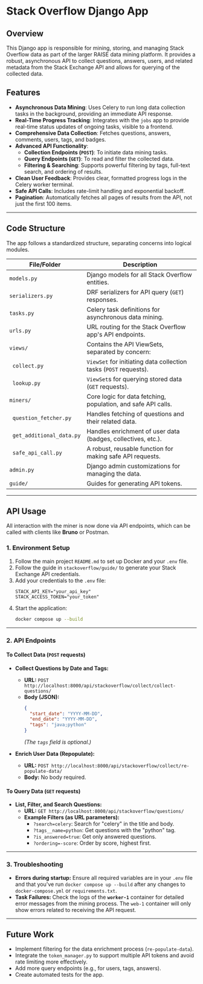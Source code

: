   # Stack Overflow Django App

## Overview
This Django app is responsible for mining, storing, and managing Stack Overflow data as part of the larger RAISE data mining platform. It provides a robust, asynchronous API to collect questions, answers, users, and related metadata from the Stack Exchange API and allows for querying of the collected data.

## Features
- **Asynchronous Data Mining**: Uses Celery to run long data collection tasks in the background, providing an immediate API response.
- **Real-Time Progress Tracking**: Integrates with the `jobs` app to provide real-time status updates of ongoing tasks, visible to a frontend.
- **Comprehensive Data Collection**: Fetches questions, answers, comments, users, tags, and badges.
- **Advanced API Functionality**:
    - **Collection Endpoints (`POST`)**: To initiate data mining tasks.
    - **Query Endpoints (`GET`)**: To read and filter the collected data.
    - **Filtering & Searching**: Supports powerful filtering by tags, full-text search, and ordering of results.
- **Clean User Feedback**: Provides clear, formatted progress logs in the Celery worker terminal.
- **Safe API Calls**: Includes rate-limit handling and exponential backoff.
- **Pagination**: Automatically fetches all pages of results from the API, not just the first 100 items.

---

## Code Structure
The app follows a standardized structure, separating concerns into logical modules.

| File/Folder          | Description                                                                  |
|----------------------|------------------------------------------------------------------------------|
| `models.py`          | Django models for all Stack Overflow entities.                               |
| `serializers.py`     | DRF serializers for API query (`GET`) responses.                             |
| `tasks.py`           | Celery task definitions for asynchronous data mining.                        |
| `urls.py`            | URL routing for the Stack Overflow app's API endpoints.                        |
| `views/`             | Contains the API ViewSets, separated by concern:                             |
| &nbsp;&nbsp;`collect.py` | `ViewSet` for initiating data collection tasks (`POST` requests).            |
| &nbsp;&nbsp;`lookup.py`  | `ViewSet`s for querying stored data (`GET` requests).                        |
| `miners/`            | Core logic for data fetching, population, and safe API calls.                |
| &nbsp;&nbsp;`question_fetcher.py`    | Handles fetching of questions and their related data.              |
| &nbsp;&nbsp;`get_additional_data.py` | Handles enrichment of user data (badges, collectives, etc.).     |
| &nbsp;&nbsp;`safe_api_call.py`       | A robust, reusable function for making safe API requests.            |
| `admin.py`           | Django admin customizations for managing the data.                           |
| `guide/`             | Guides for generating API tokens.                                            |

---

## API Usage

All interaction with the miner is now done via API endpoints, which can be called with clients like **Bruno** or Postman.

### 1. Environment Setup

1.  Follow the main project `README.md` to set up Docker and your `.env` file.
2.  Follow the guide in `stackoverflow/guide/` to generate your Stack Exchange API credentials.
3.  Add your credentials to the `.env` file:
    ```
    STACK_API_KEY="your_api_key"
    STACK_ACCESS_TOKEN="your_token"
    ```
4.  Start the application:
    ```sh
    docker compose up --build
    ```

---

### 2. API Endpoints

#### To Collect Data (`POST` requests)

- **Collect Questions by Date and Tags:**
  - **URL:** `POST http://localhost:8000/api/stackoverflow/collect/collect-questions/`
  - **Body (JSON):**
    ```json
    {
      "start_date": "YYYY-MM-DD",
      "end_date": "YYYY-MM-DD",
      "tags": "java;python"
    }
    ```
    *(The `tags` field is optional.)*

- **Enrich User Data (Repopulate):**
  - **URL:** `POST http://localhost:8000/api/stackoverflow/collect/re-populate-data/`
  - **Body:** No body required.

#### To Query Data (`GET` requests)

- **List, Filter, and Search Questions:**
  - **URL:** `GET http://localhost:8000/api/stackoverflow/questions/`
  - **Example Filters (as URL parameters):**
    - `?search=celery`: Search for "celery" in the title and body.
    - `?tags__name=python`: Get questions with the "python" tag.
    - `?is_answered=true`: Get only answered questions.
    - `?ordering=-score`: Order by score, highest first.

---

### 3. Troubleshooting
- **Errors during startup:** Ensure all required variables are in your `.env` file and that you've run `docker compose up --build` after any changes to `docker-compose.yml` or `requirements.txt`.
- **Task Failures:** Check the logs of the **`worker-1`** container for detailed error messages from the mining process. The `web-1` container will only show errors related to receiving the API request.

---

## Future Work
- Implement filtering for the data enrichment process (`re-populate-data`).
- Integrate the `token_manager.py` to support multiple API tokens and avoid rate limiting more effectively.
- Add more query endpoints (e.g., for users, tags, answers).
- Create automated tests for the app.